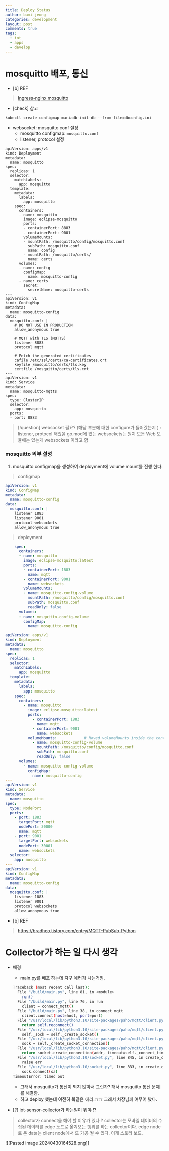 ```yaml
---
title: Deploy Status
author: bami jeong
categories: development
layout: post
comments: true
tags:
  - iot
  - apps
  - develop
---
```



# mosquitto 배포, 통신

- [b] REF
> [Ingress-nginx mosquitto](https://www.enabler.no/blog/mosquitto-mqtt-broker-in-kubernetes)


- [check] 참고

```
kubectl create configmap mariadb-init-db --from-file=dbconfig.ini 
```


- websocket: mosquitto conf 설정
    - mosquitto configmap: `mosquitto.conf`
    - listener, protocol 설정

```
apiVersion: apps/v1
kind: Deployment
metadata:
  name: mosquitto
spec:
  replicas: 1
  selector:
    matchLabels:
      app: mosquitto
  template:
    metadata:
      labels:
        app: mosquitto
    spec:
      containers:
      - name: mosquitto
        image: eclipse-mosquitto
        ports:
        - containerPort: 8883
        - containerPort: 9001
        volumeMounts:
        - mountPath: /mosquitto/config/mosquitto.conf
          subPath: mosquitto.conf
          name: config
        - mountPath: /mosquitto/certs/
          name: certs
      volumes:
      - name: config
        configMap:
          name: mosquitto-config
      - name: certs
        secret:
          secretName: mosquitto-certs
---
apiVersion: v1
kind: ConfigMap
metadata:
  name: mosquitto-config
data:
  mosquitto.conf: |
    # DO NOT USE IN PRODUCTION
    allow_anonymous true

    # MQTT with TLS (MQTTS)
    listener 8883
    protocol mqtt

    # Fetch the generated certificates
    cafile /etc/ssl/certs/ca-certificates.crt
    keyfile /mosquitto/certs/tls.key
    certfile /mosquitto/certs/tls.crt
---
apiVersion: v1
kind: Service
metadata:
  name: mosquitto-mqtts
spec:
  type: ClusterIP
  selector:
    app: mosquitto  
  ports:
  - port: 8883
```

> [!question] 
> websocket 필요? (해당 부분에 대한 configure가 들어갔는지 ) : listener, protocol
>     해줬음
> go.mod에 있는 websockets는 뭔지 
>     모든 Web 모듈에는 있는게 websockets 이라고 함

### mosquitto 외부 설정 
1. mosquitto configmap을 생성하여 deployment에 volume mount를 진행 한다.

> configmap
```yaml
apiVersion: v1
kind: ConfigMap
metadata:
  name: mosquitto-config
data:
  mosquitto.conf: |
    listener 1883
    listener 9001
    protocol websockets
    allow_anonymous true
```

> deployment
```yaml
    spec:
      containers:
      - name: mosquitto
        image: eclipse-mosquitto:latest
        ports:
        - containerPort: 1883
          name: mqtt
        - containerPort: 9001
          name: websockets
        volumeMounts:
        - name: mosquitto-config-volume
          mountPath: /mosquitto/config/mosquitto.conf
          subPath: mosquitto.conf
          readOnly: false
      volumes:
      - name: mosquitto-config-volume
        configMap:
          name: mosquitto-config
```

```yaml
apiVersion: apps/v1
kind: Deployment
metadata:
  name: mosquitto
spec:
  replicas: 1
  selector:
    matchLabels:
      app: mosquitto
  template:
    metadata:
      labels:
        app: mosquitto
    spec:
      containers:
        - name: mosquitto
          image: eclipse-mosquitto:latest
          ports:
            - containerPort: 1883
              name: mqtt
            - containerPort: 9001
              name: websockets
          volumeMounts:            # Moved volumeMounts inside the containers section
            - name: mosquitto-config-volume
              mountPath: /mosquitto/config/mosquitto.conf
              subPath: mosquitto.conf
              readOnly: false
      volumes:
        - name: mosquitto-config-volume
          configMap:
            name: mosquitto-config
---
apiVersion: v1
kind: Service
metadata:
  name: mosquitto
spec:
  type: NodePort
  ports:
    - port: 1883
      targetPort: mqtt
      nodePort: 30000
      name: mqtt
    - port: 9001
      targetPort: websockets
      nodePort: 30001
      name: websockets
  selector:
    app: mosquitto
---
apiVersion: v1
kind: ConfigMap
metadata:
  name: mosquitto-config
data:
  mosquitto.conf: |
    listener 1883
    listener 9001
    protocol websockets
    allow_anonymous true
```
- [b] REF
> https://bradheo.tistory.com/entry/MQTT-PubSub-Python

# Collector가 하는 일 다시 생각


- 배경
    - main.py를 배포 하는데 자꾸 에러가 나는거임. 
    ```bash
    Traceback (most recent call last):
      File "/build/main.py", line 81, in <module>
        run()
      File "/build/main.py", line 76, in run
        client = connect_mqtt()
      File "/build/main.py", line 38, in connect_mqtt
        client.connect(host=host, port=port)
      File "/usr/local/lib/python3.10/site-packages/paho/mqtt/client.py", line 1435, in connect
        return self.reconnect()
      File "/usr/local/lib/python3.10/site-packages/paho/mqtt/client.py", line 1598, in reconnect
        self._sock = self._create_socket()
      File "/usr/local/lib/python3.10/site-packages/paho/mqtt/client.py", line 4609, in _create_socket
        sock = self._create_socket_connection()
      File "/usr/local/lib/python3.10/site-packages/paho/mqtt/client.py", line 4640, in _create_socket_connection
        return socket.create_connection(addr, timeout=self._connect_timeout, source_address=source)
      File "/usr/local/lib/python3.10/socket.py", line 845, in create_connection
        raise err
      File "/usr/local/lib/python3.10/socket.py", line 833, in create_connection
        sock.connect(sa)
    TimeoutError: timed out
    ```
    - 그래서 mosquitto가 통신이 되지 않아서 그런가? 해서 mosquitto 통신 문제를 해결함.
    - 하고 deploy 했는데 여전히 똑같은 에러.ㅠㅠ 그래서 차장님께 여쭈어 봤다.


- [?] iot-sensor-collector가 하는일이 뭐야 !? 
>  collector가 connect을 해야 할 이유가 있나 ? 
>  collector는 모바일 데이터의 수집된 데이터를 edge 노드로 옮겨오는 행위를 하는 collector이다.
>  edge node로 온 data는 client node에서 또 가공 될 수 있다. 이게 스토리 보드.


![[Pasted image 20240430164528.png]]

